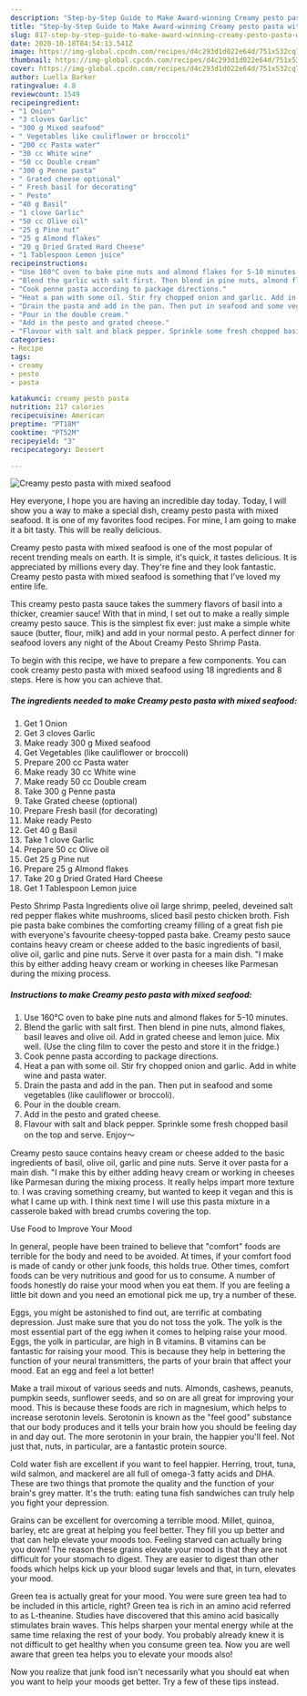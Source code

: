 ```yaml
---
description: "Step-by-Step Guide to Make Award-winning Creamy pesto pasta with mixed seafood"
title: "Step-by-Step Guide to Make Award-winning Creamy pesto pasta with mixed seafood"
slug: 817-step-by-step-guide-to-make-award-winning-creamy-pesto-pasta-with-mixed-seafood
date: 2020-10-18T04:54:13.541Z
image: https://img-global.cpcdn.com/recipes/d4c293d1d022e64d/751x532cq70/creamy-pesto-pasta-with-mixed-seafood-recipe-main-photo.jpg
thumbnail: https://img-global.cpcdn.com/recipes/d4c293d1d022e64d/751x532cq70/creamy-pesto-pasta-with-mixed-seafood-recipe-main-photo.jpg
cover: https://img-global.cpcdn.com/recipes/d4c293d1d022e64d/751x532cq70/creamy-pesto-pasta-with-mixed-seafood-recipe-main-photo.jpg
author: Luella Barker
ratingvalue: 4.8
reviewcount: 1549
recipeingredient:
- "1 Onion"
- "3 cloves Garlic"
- "300 g Mixed seafood"
- " Vegetables like cauliflower or broccoli"
- "200 cc Pasta water"
- "30 cc White wine"
- "50 cc Double cream"
- "300 g Penne pasta"
- " Grated cheese optional"
- " Fresh basil for decorating"
- " Pesto"
- "40 g Basil"
- "1 clove Garlic"
- "50 cc Olive oil"
- "25 g Pine nut"
- "25 g Almond flakes"
- "20 g Dried Grated Hard Cheese"
- "1 Tablespoon Lemon juice"
recipeinstructions:
- "Use 160°C oven to bake pine nuts and almond flakes for 5-10 minutes."
- "Blend the garlic with salt first. Then blend in pine nuts, almond flakes, basil leaves and olive oil. Add in grated cheese and lemon juice. Mix well. (Use the cling film to cover the pesto and store it in the fridge.)"
- "Cook penne pasta according to package directions."
- "Heat a pan with some oil. Stir fry chopped onion and garlic. Add in white wine and pasta water."
- "Drain the pasta and add in the pan. Then put in seafood and some vegetables (like cauliflower or broccoli)."
- "Pour in the double cream."
- "Add in the pesto and grated cheese."
- "Flavour with salt and black pepper. Sprinkle some fresh chopped basil on the top and serve. Enjoy～"
categories:
- Recipe
tags:
- creamy
- pesto
- pasta

katakunci: creamy pesto pasta 
nutrition: 217 calories
recipecuisine: American
preptime: "PT18M"
cooktime: "PT52M"
recipeyield: "3"
recipecategory: Dessert

---
```



![Creamy pesto pasta with mixed seafood](https://img-global.cpcdn.com/recipes/d4c293d1d022e64d/751x532cq70/creamy-pesto-pasta-with-mixed-seafood-recipe-main-photo.jpg)

Hey everyone, I hope you are having an incredible day today. Today, I will show you a way to make a special dish, creamy pesto pasta with mixed seafood. It is one of my favorites food recipes. For mine, I am going to make it a bit tasty. This will be really delicious.

Creamy pesto pasta with mixed seafood is one of the most popular of recent trending meals on earth. It is simple, it's quick, it tastes delicious. It is appreciated by millions every day. They're fine and they look fantastic. Creamy pesto pasta with mixed seafood is something that I've loved my entire life.

This creamy pesto pasta sauce takes the summery flavors of basil into a thicker, creamier sauce! With that in mind, I set out to make a really simple creamy pesto sauce. This is the simplest fix ever: just make a simple white sauce (butter, flour, milk) and add in your normal pesto. A perfect dinner for seafood lovers any night of the About Creamy Pesto Shrimp Pasta.


To begin with this recipe, we have to prepare a few components. You can cook creamy pesto pasta with mixed seafood using 18 ingredients and 8 steps. Here is how you can achieve that.

<!--inarticleads1-->

##### The ingredients needed to make Creamy pesto pasta with mixed seafood:

1. Get 1 Onion
1. Get 3 cloves Garlic
1. Make ready 300 g Mixed seafood
1. Get  Vegetables (like cauliflower or broccoli)
1. Prepare 200 cc Pasta water
1. Make ready 30 cc White wine
1. Make ready 50 cc Double cream
1. Take 300 g Penne pasta
1. Take  Grated cheese (optional)
1. Prepare  Fresh basil (for decorating)
1. Make ready  Pesto
1. Get 40 g Basil
1. Take 1 clove Garlic
1. Prepare 50 cc Olive oil
1. Get 25 g Pine nut
1. Prepare 25 g Almond flakes
1. Take 20 g Dried Grated Hard Cheese
1. Get 1 Tablespoon Lemon juice


Pesto Shrimp Pasta Ingredients olive oil large shrimp, peeled, deveined salt red pepper flakes white mushrooms, sliced basil pesto chicken broth. Fish pie pasta bake combines the comforting creamy filling of a great fish pie with everyone&#39;s favourite cheesy-topped pasta bake. Creamy pesto sauce contains heavy cream or cheese added to the basic ingredients of basil, olive oil, garlic and pine nuts. Serve it over pasta for a main dish. &#34;I make this by either adding heavy cream or working in cheeses like Parmesan during the mixing process. 

<!--inarticleads2-->

##### Instructions to make Creamy pesto pasta with mixed seafood:

1. Use 160°C oven to bake pine nuts and almond flakes for 5-10 minutes.
1. Blend the garlic with salt first. Then blend in pine nuts, almond flakes, basil leaves and olive oil. Add in grated cheese and lemon juice. Mix well. (Use the cling film to cover the pesto and store it in the fridge.)
1. Cook penne pasta according to package directions.
1. Heat a pan with some oil. Stir fry chopped onion and garlic. Add in white wine and pasta water.
1. Drain the pasta and add in the pan. Then put in seafood and some vegetables (like cauliflower or broccoli).
1. Pour in the double cream.
1. Add in the pesto and grated cheese.
1. Flavour with salt and black pepper. Sprinkle some fresh chopped basil on the top and serve. Enjoy～


Creamy pesto sauce contains heavy cream or cheese added to the basic ingredients of basil, olive oil, garlic and pine nuts. Serve it over pasta for a main dish. &#34;I make this by either adding heavy cream or working in cheeses like Parmesan during the mixing process. It really helps impart more texture to. I was craving something creamy, but wanted to keep it vegan and this is what I came up with. I think next time I will use this pasta mixture in a casserole baked with bread crumbs covering the top. 

Use Food to Improve Your Mood


In general, people have been trained to believe that "comfort" foods are terrible for the body and need to be avoided. At times, if your comfort food is made of candy or other junk foods, this holds true. Other times, comfort foods can be very nutritious and good for us to consume. A number of foods honestly do raise your mood when you eat them. If you are feeling a little bit down and you need an emotional pick me up, try a number of these.

Eggs, you might be astonished to find out, are terrific at combating depression. Just make sure that you do not toss the yolk. The yolk is the most essential part of the egg iwhen it comes to helping raise your mood. Eggs, the yolk in particular, are high in B vitamins. B vitamins can be fantastic for raising your mood. This is because they help in bettering the function of your neural transmitters, the parts of your brain that affect your mood. Eat an egg and feel a lot better!

Make a trail mixout of various seeds and nuts. Almonds, cashews, peanuts, pumpkin seeds, sunflower seeds, and so on are all great for improving your mood. This is because these foods are rich in magnesium, which helps to increase serotonin levels. Serotonin is known as the "feel good" substance that our body produces and it tells your brain how you should be feeling day in and day out. The more serotonin in your brain, the happier you'll feel. Not just that, nuts, in particular, are a fantastic protein source.

Cold water fish are excellent if you want to feel happier. Herring, trout, tuna, wild salmon, and mackerel are all full of omega-3 fatty acids and DHA. These are two things that promote the quality and the function of your brain's grey matter. It's the truth: eating tuna fish sandwiches can truly help you fight your depression. 

Grains can be excellent for overcoming a terrible mood. Millet, quinoa, barley, etc are great at helping you feel better. They fill you up better and that can help elevate your moods too. Feeling starved can actually bring you down! The reason these grains elevate your mood is that they are not difficult for your stomach to digest. They are easier to digest than other foods which helps kick up your blood sugar levels and that, in turn, elevates your mood.

Green tea is actually great for your mood. You were sure green tea had to be included in this article, right? Green tea is rich in an amino acid referred to as L-theanine. Studies have discovered that this amino acid basically stimulates brain waves. This helps sharpen your mental energy while at the same time relaxing the rest of your body. You probably already knew it is not difficult to get healthy when you consume green tea. Now you are well aware that green tea helps you to elevate your moods also!

Now you realize that junk food isn't necessarily what you should eat when you want to help your moods get better. Try  a few  of  these  tips  instead.

